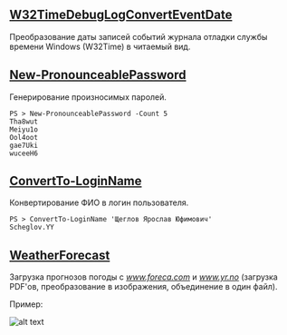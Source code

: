 ## [W32TimeDebugLogConvertEventDate](W32TimeDebugLogConvertEventDate)
Преобразование даты записей событий журнала отладки службы времени Windows (W32Time) в читаемый вид.

## [New-PronounceablePassword](New-PronounceablePassword)
Генерирование произносимых паролей.

```
PS > New-PronounceablePassword -Count 5
Tha8wut
Meiyu1o
Ool4oot
gae7Uki
wuceeH6
```

## [ConvertTo-LoginName](ConvertTo-LoginName)
Конвертирование ФИО в логин пользователя.

```
PS > ConvertTo-LoginName 'Щеглов Ярослав Юфимович'
Scheglov.YY
```

## [WeatherForecast](WeatherForecast)
Загрузка прогнозов погоды с *www.foreca.com* и *www.yr.no* (загрузка PDF'ов, преобразование в изображения, объединение в один файл).

Пример:

![alt text][WeatherForecast1]

[WeatherForecast1]: https://raw.githubusercontent.com/hobbit2000/PS/master/WeatherForecast/%D0%92%D1%81%D0%B5%20%D0%BC%D0%B5%D1%82%D0%B5%D0%BE%D0%B3%D1%80%D0%B0%D0%BC%D0%BC%D1%8B%20%D0%BE%D0%B4%D0%BD%D0%B8%D0%BC%20%D1%84%D0%B0%D0%B9%D0%BB%D0%BE%D0%BC.png "Все метеограммы одним файлом"
